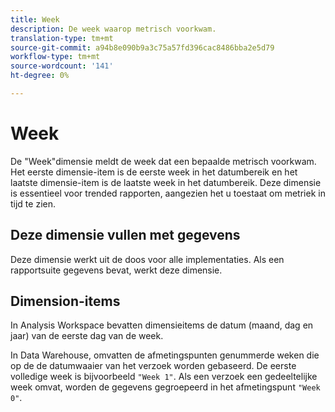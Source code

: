 ```yaml
---
title: Week
description: De week waarop metrisch voorkwam.
translation-type: tm+mt
source-git-commit: a94b8e090b9a3c75a57fd396cac8486bba2e5d79
workflow-type: tm+mt
source-wordcount: '141'
ht-degree: 0%

---
```



# Week

De &quot;Week&quot;dimensie meldt de week dat een bepaalde metrisch voorkwam. Het eerste dimensie-item is de eerste week in het datumbereik en het laatste dimensie-item is de laatste week in het datumbereik. Deze dimensie is essentieel voor trended rapporten, aangezien het u toestaat om metriek in tijd te zien.

## Deze dimensie vullen met gegevens

Deze dimensie werkt uit de doos voor alle implementaties. Als een rapportsuite gegevens bevat, werkt deze dimensie.

## Dimension-items

In Analysis Workspace bevatten dimensieitems de datum (maand, dag en jaar) van de eerste dag van de week.

In Data Warehouse, omvatten de afmetingspunten genummerde weken die op de de datumwaaier van het verzoek worden gebaseerd. De eerste volledige week is bijvoorbeeld `"Week 1"`. Als een verzoek een gedeeltelijke week omvat, worden de gegevens gegroepeerd in het afmetingspunt `"Week 0"`.
